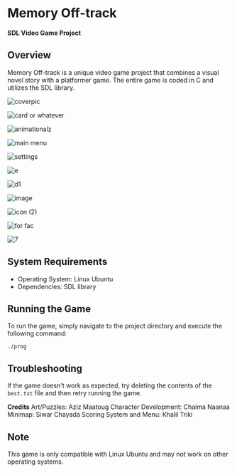 

**Memory Off-track**
=====================

**SDL Video Game Project**

**Overview**
-----------

Memory Off-track is a unique video game project that combines a visual novel story with a platformer game. The entire game is coded in C and utilizes the SDL library.

![coverpic](https://github.com/AzizMtg/Memory_Off-track/assets/131389390/937645e1-f0ee-4c28-bedf-d5c0a6b4beec)

![card or whatever](https://github.com/AzizMtg/Memory_Off-track/assets/131389390/37bac832-a120-4419-9ec4-b84a7b6770b5)

![animationalz](https://github.com/AzizMtg/Memory_Off-track/assets/131389390/dd85533f-f1f0-44c8-988b-4cf3258b47de)


![main menu](https://github.com/AzizMtg/Memory_Off-track/assets/131389390/9715f1ac-ffa2-4f75-be11-73941322d873)

![settings](https://github.com/AzizMtg/Memory_Off-track/assets/131389390/608b1c18-2dcd-428e-9cc3-a85c6c084ab0)

![e](https://github.com/AzizMtg/Memory_Off-track/assets/131389390/2a55090c-3033-4ea0-8e56-28e997a82f40)

![d1](https://github.com/AzizMtg/Memory_Off-track/assets/131389390/90885dc5-8d46-4820-95c8-d80b8e289241)

![image](https://github.com/AzizMtg/Memory_Off-track/assets/131389390/61c1653b-ada0-43bf-85af-a55cdd404d20)


![icon (2)](https://github.com/AzizMtg/Memory_Off-track/assets/131389390/a20b78fd-f554-42d2-9ba2-c5d3217c1cc3)

![for fac](https://github.com/AzizMtg/Memory_Off-track/assets/131389390/6ae44675-287c-40ca-95b5-fa5fa3cd1d73)

![7](https://github.com/AzizMtg/Memory_Off-track/assets/131389390/aca78655-4db3-4d33-9f60-e575b769b13a)


**System Requirements**
-----------------------

* Operating System: Linux Ubuntu
* Dependencies: SDL library

**Running the Game**
-------------------

To run the game, simply navigate to the project directory and execute the following command:

```
./prog
```

**Troubleshooting**
-----------------

If the game doesn't work as expected, try deleting the contents of the `best.txt` file and then retry running the game.

**Credits** 
Art/Puzzles: Aziz Maatoug
Character Development: Chaima Naanaa
Minimap: Siwar Chayada
Scoring System and Menu: Khalil Triki

**Note**
-----

This game is only compatible with Linux Ubuntu and may not work on other operating systems.
